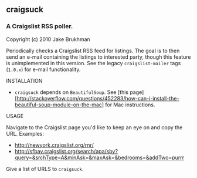 ## craigsuck
### A Craigslist RSS poller.

Copyright (c) 2010 Jake Brukhman

Periodically checks a Craigslist RSS feed for listings. The goal is to then send an e-mail
containing the listings to interested party, though this feature is unimplemented in this
version.  See the legacy `craigslist-mailer` tags (`1.0.x`) for e-mail functionality.

INSTALLATION

* `craigsuck` depends on `BeautifulSoup`. See [this page][http://stackoverflow.com/questions/452283/how-can-i-install-the-beautiful-soup-module-on-the-mac] for Mac instructions.

USAGE

Navigate to the Craigslist page you'd like to keep an eye on and copy the URL.  Examples:

* http://newyork.craigslist.org/rnr/
* http://sfbay.craigslist.org/search/apa/sby?query=&srchType=A&minAsk=&maxAsk=&bedrooms=&addTwo=purrr

Give a list of URLS to `craigsuck`.